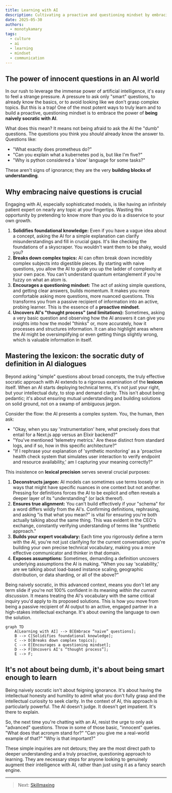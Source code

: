 ```yaml
---
title: Learning with AI
description: Cultivating a proactive and questioning mindset by embracing simple, even "naive," questions when interacting with artificial intelligence.
date: 2025-05-30
authors:
  - monotykamary
tags:
  - culture
  - ai
  - learning
  - mindset
  - communication
---
```


## The power of innocent questions in an AI world

In our rush to leverage the immense power of artificial intelligence, it's easy to feel a strange pressure. A pressure to ask only "smart" questions, to already know the basics, or to avoid looking like we don't grasp complex topics. But this is a trap! One of the most potent ways to truly learn and to build a proactive, questioning mindset is to embrace the power of **being naively socratic with AI**.

What does this mean? It means not being afraid to ask the AI the "dumb" questions. The questions you think you *should* already know the answer to. Questions like:

*   "What exactly does prometheus do?"
*   "Can you explain what a kubernetes pod is, but like I'm five?"
*   "Why is python considered a 'slow' language for some tasks?"

These aren't signs of ignorance; they are the very **building blocks of understanding**.

## Why embracing naive questions is crucial

Engaging with AI, especially sophisticated models, is like having an infinitely patient expert on nearly any topic at your fingertips. Wasting this opportunity by pretending to know more than you do is a disservice to your own growth.

1.  **Solidifies foundational knowledge:** Even if you have a vague idea about a concept, asking the AI for a simple explanation can clarify misunderstandings and fill in crucial gaps. It's like checking the foundations of a skyscraper. You wouldn't want them to be shaky, would you?
2.  **Breaks down complex topics:** AI can often break down incredibly complex subjects into digestible pieces. By starting with naive questions, you allow the AI to guide you up the ladder of complexity at your own pace. You can't understand quantum entanglement if you're fuzzy on what an atom is.
3.  **Encourages a questioning mindset:** The act of asking simple questions, and getting clear answers, builds momentum. It makes you more comfortable asking more questions, more nuanced questions. This transforms you from a passive recipient of information into an active, probing learner. This is the essence of a **proactive mindset**.
4.  **Uncovers AI's "thought process" (and limitations):** Sometimes, asking a very basic question and observing how the AI answers it can give you insights into how the model "thinks" or, more accurately, how it processes and structures information. It can also highlight areas where the AI might be oversimplifying or even getting things slightly wrong, which is valuable information in itself.

## Mastering the lexicon: the socratic duty of definition in AI dialogues

Beyond asking "simple" questions about broad concepts, the truly effective socratic approach with AI extends to a rigorous examination of the **lexicon** itself. When an AI starts deploying technical terms, it's not just your right, but your intellectual duty, to stop and demand clarity. This isn't about being pedantic; it's about ensuring mutual understanding and building solutions on solid ground, not on a swamp of ambiguous jargon.

Consider the flow: the AI presents a complex system. You, the human, then ask:
*   "Okay, when you say 'instrumentation' here, what precisely does that entail for a Next.js app versus an Elixir backend?"
*   "You've mentioned 'telemetry metrics.' Are these distinct from standard logs, and if so, how in this specific architecture?"
*   "If I rephrase your explanation of 'synthetic monitoring' as a 'proactive health check system that simulates user interaction to verify endpoint and resource availability,' am I capturing your meaning correctly?"

This insistence on **lexical precision** serves several crucial purposes:

1.  **Deconstructs jargon:** AI models can sometimes use terms loosely or in ways that might have specific nuances in one context but not another. Pressing for definitions forces the AI to be explicit and often reveals a deeper layer of its "understanding" (or lack thereof).
2.  **Ensures true alignment:** You can't build effectively if your "schema" for a word differs wildly from the AI's. Confirming definitions, rephrasing, and asking "is that what you mean?" is vital for ensuring you're both actually talking about the same thing. This was evident in the CEO's exchange, constantly verifying understanding of terms like "synthetic approach."
3.  **Builds your expert vocabulary:** Each time you rigorously define a term with the AI, you're not just clarifying for the current conversation; you're building your own precise technical vocabulary, making you a more effective communicator and thinker in that domain.
4.  **Exposes assumptions:** Sometimes, demanding a definition uncovers underlying assumptions the AI is making. "When you say 'scalability,' are we talking about load-based instance scaling, geographic distribution, or data sharding, or all of the above?"

Being naively socratic, in this advanced context, means you don't let any term slide if you're not 100% confident in its meaning *within the current discussion*. It means treating the AI's vocabulary with the same critical inquiry you'd apply to its proposed solutions. This is how you move from being a passive recipient of AI output to an active, engaged partner in a high-stakes intellectual exchange. It's about owning the language to own the solution.

```mermaid
graph TD
    A[Learning with AI] --> B[Embrace “naive” questions];
    B --> C[Solidifies foundational knowledge];
    C --> D[Breaks down complex topics];
    C --> E[Encourages a questioning mindset];
    D --> F[Uncovers AI's “thought process”];
    E --> F;
```

## It's not about being dumb, it's about being smart enough to learn

Being naively socratic isn't about feigning ignorance. It's about having the intellectual honesty and humility to admit what you don't fully grasp and the intellectual curiosity to seek clarity. In the context of AI, this approach is particularly powerful. The AI doesn't judge. It doesn't get impatient. It's there to explain.

So, the next time you're chatting with an AI, resist the urge to only ask "advanced" questions. Throw in some of those basic, "innocent" queries. "What does that acronym stand for?" "Can you give me a real-world example of that?" "Why is that important?"

These simple inquiries are not detours; they are the most direct path to deeper understanding and a truly proactive, questioning approach to learning. They are necessary steps for anyone looking to genuinely augment their intelligence with AI, rather than just using it as a fancy search engine. 

---

> Next: [Skillmaxing](skillmaxing.md)
